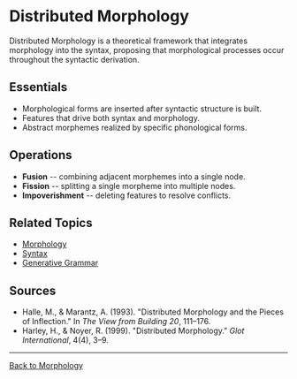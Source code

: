 # Distributed Morphology

Distributed Morphology is a theoretical framework that integrates morphology into the syntax, proposing that morphological processes occur throughout the syntactic derivation.

## Essentials

- Morphological forms are inserted after syntactic structure is built.
- Features that drive both syntax and morphology.
- Abstract morphemes realized by specific phonological forms.

## Operations

- **Fusion** -- combining adjacent morphemes into a single node.
- **Fission** -- splitting a single morpheme into multiple nodes.
- **Impoverishment** -- deleting features to resolve conflicts.


## Related Topics

- [Morphology](../README.md)
- [Syntax](../../Syntax/README.md)
- [Generative Grammar](../../Syntax/Advanced/Generative-Grammar.md)

## Sources

- Halle, M., & Marantz, A. (1993). "Distributed Morphology and the Pieces of Inflection." In *The View from Building 20*, 111–176.
- Harley, H., & Noyer, R. (1999). "Distributed Morphology." *Glot International*, 4(4), 3–9.

---

[Back to Morphology](../README.md)

